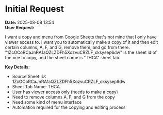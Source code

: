 # Initial Request

**Date:** 2025-08-08 13:54  
**User Request:**

I want a copy and menu from Google Sheets that's not mine that I only have viewer access to. I want you to automatically make a copy of it and then edit certain columns, A, F, and G, remove them, and go from there. "1ZcOCoRCaJnRA1aQZLZDFh5XozvuCRZLF_cksysep6dw" is the sheet id of the one to copy, and the sheet name is "THCA" sheet tab.

**Key Details:**
- Source Sheet ID: 1ZcOCoRCaJnRA1aQZLZDFh5XozvuCRZLF_cksysep6dw
- Sheet Tab Name: THCA
- User has viewer access only (needs to make a copy)
- Need to remove columns A, F, and G from the copy
- Need some kind of menu interface
- Automation required for the copying and editing process